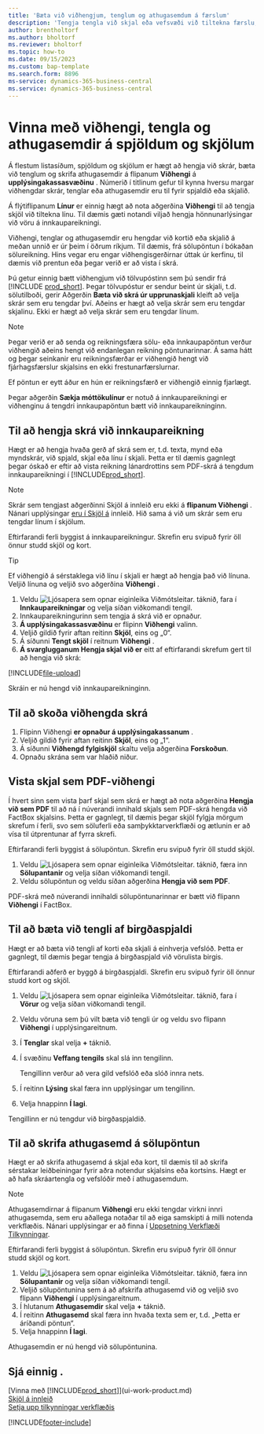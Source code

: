 ```yaml
---
title: 'Bæta við viðhengjum, tenglum og athugasemdum á færslum'
description: 'Tengja tengla við skjal eða vefsvæði við tiltekna færslu, t.d. viðskiptamann eða fylgiskjal.'
author: brentholtorf
ms.author: bholtorf
ms.reviewer: bholtorf
ms.topic: how-to
ms.date: 09/15/2023
ms.custom: bap-template
ms.search.form: 8896
ms-service: dynamics-365-business-central
ms.service: dynamics-365-business-central
---
```

# <a name="manage-attachments-links-and-notes-on-cards-and-documents"></a>Vinna með viðhengi, tengla og athugasemdir á spjöldum og skjölum

Á flestum listasíðum, spjöldum og skjölum er hægt að hengja við skrár, bæta við tenglum og skrifa athugasemdir á flipanum **Viðhengi** á **upplýsingakassasvæðinu** . Númerið í titlinum gefur til kynna hversu margar viðhengdar skrár, tenglar eða athugasemdir eru til fyrir spjaldið eða skjalið.

Á flýtiflipanum **Línur** er einnig hægt að nota aðgerðina **Viðhengi** til að tengja skjöl við tiltekna línu. Til dæmis gæti notandi viljað hengja hönnunarlýsingar við vöru á innkaupareikningi.

Viðhengi, tenglar og athugasemdir eru hengdar við kortið eða skjalið á meðan unnið er úr þeim í öðrum ríkjum. Til dæmis, frá sölupöntun í bókaðan sölureikning. Hins vegar eru engar viðhengisgerðirnar úttak úr kerfinu, til dæmis við prentun eða þegar verið er að vista í skrá.

Þú getur einnig bætt viðhengjum við tölvupóstinn sem þú sendir frá [!INCLUDE [prod_short](includes/prod_short.md)]. Þegar tölvupóstur er sendur beint úr skjali, t.d. sölutilboði, gerir Aðgerðin **Bæta við skrá úr upprunaskjali** kleift að velja skrár sem eru tengdar því. Aðeins er hægt að velja skrár sem eru tengdar skjalinu. Ekki er hægt að velja skrár sem eru tengdar línum.

> [!NOTE]
> Þegar verið er að senda og reikningsfæra sölu- eða innkaupapöntun verður viðhengið aðeins hengt við endanlegan reikning pöntunarinnar. Á sama hátt og þegar seinkanir eru reikningsfærðar er viðhengið hengt við fjárhagsfærslur skjalsins en ekki frestunarfærslurnar.
>
> Ef pöntun er eytt áður en hún er reikningsfærð er viðhengið einnig fjarlægt.
>
> Þegar aðgerðin **Sækja móttökulínur** er notuð á innkaupareikningi er viðhenginu á tengdri innkaupapöntun bætt við innkaupareikninginn.

## <a name="to-attach-a-file-to-a-purchase-invoice"></a>Til að hengja skrá við innkaupareikning

Hægt er að hengja hvaða gerð af skrá sem er, t.d. texta, mynd eða myndskrár, við spjald, skjal eða línu í skjali. Þetta er til dæmis gagnlegt þegar óskað er eftir að vista reikning lánardrottins sem PDF-skrá á tengdum innkaupareikningi í [!INCLUDE[prod_short](includes/prod_short.md)].

> [!NOTE]
> Skrár sem tengjast aðgerðinni Skjöl á innleið eru ekki á **flipanum Viðhengi** . Nánari upplýsingar [eru í Skjöl á](across-income-documents.md) innleið. Hið sama á við um skrár sem eru tengdar línum í skjölum.

Eftirfarandi ferli byggist á innkaupareikningur. Skrefin eru svipuð fyrir öll önnur studd skjöl og kort.

> [!TIP]
> Ef viðhengið á sérstaklega við línu í skjali er hægt að hengja það við línuna. Veljið línuna og veljið svo aðgerðina **Viðhengi** .

1. Veldu ![Ljósapera sem opnar eiginleika Viðmótsleitar.](media/ui-search/search_small.png "Segðu mér hvað þú vilt gera") táknið, fara í **Innkaupareikningar** og velja síðan viðkomandi tengil.
2. Innkaupareikningurinn sem tengja á skrá við er opnaður.
3.  **Á upplýsingakassasvæðinu** er flipinn **Viðhengi** valinn.
4. Veljið gildið fyrir aftan reitinn **Skjöl**, eins og „0“.
5. Á síðunni **Tengt skjöl** í reitnum **Viðhengi** .
6.  **Á svarglugganum Hengja skjal við er** eitt af eftirfarandi skrefum gert til að hengja við skrá:

   [!INCLUDE[file-upload](includes/file-upload.md)]

Skráin er nú hengd við innkaupareikninginn.

## <a name="to-view-an-attached-file"></a>Til að skoða viðhengda skrá

1. Flipinn Viðhengi **er opnaður á upplýsingakassanum** .
2. Veljið gildið fyrir aftan reitinn **Skjöl**, eins og „1“.
3. Á síðunni **Viðhengd fylgiskjöl** skaltu velja aðgerðina **Forskoðun**.
4. Opnaðu skrána sem var hlaðið niður.

## <a name="to-save-a-document-as-a-pdf-attachment"></a>Vista skjal sem PDF-viðhengi

Í hvert sinn sem vista þarf skjal sem skrá er hægt að nota aðgerðina **Hengja við sem PDF** til að ná í núverandi innihald skjals sem PDF-skrá hengda við FactBox skjalsins. Þetta er gagnlegt, til dæmis þegar skjöl fylgja mörgum skrefum í ferli, svo sem söluferli eða samþykktarverkflæði og ætlunin er að vísa til útprentunar af fyrra skrefi.

Eftirfarandi ferli byggist á sölupöntun. Skrefin eru svipuð fyrir öll studd skjöl.

1. Veldu ![Ljósapera sem opnar eiginleika Viðmótsleitar.](media/ui-search/search_small.png "Segðu mér hvað þú vilt gera") táknið, færa inn **Sölupantanir** og velja síðan viðkomandi tengil.
2. Veldu sölupöntun og veldu síðan aðgerðina **Hengja við sem PDF**.

PDF-skrá með núverandi innihaldi sölupöntunarinnar er bætt við flipann **Viðhengi** í FactBox.

## <a name="to-add-a-link-from-an-item-card"></a>Til að bæta við tengli af birgðaspjaldi

Hægt er að bæta við tengli af korti eða skjali á einhverja vefslóð. Þetta er gagnlegt, til dæmis þegar tengja á birgðaspjald við vörulista birgis.

Eftirfarandi aðferð er byggð á birgðaspjaldi. Skrefin eru svipuð fyrir öll önnur studd kort og skjöl.

1. Veldu ![Ljósapera sem opnar eiginleika Viðmótsleitar.](media/ui-search/search_small.png "Segðu mér hvað þú vilt gera") táknið, fara í **Vörur** og velja síðan viðkomandi tengil.
2. Veldu vöruna sem þú vilt bæta við tengli úr og veldu svo flipann **Viðhengi** í upplýsingareitnum.
3. Í **Tenglar** skal velja **+** táknið.
4. Í svæðinu **Veffang tengils** skal slá inn tengilinn.

    Tengillinn verður að vera gild vefslóð eða slóð innra nets.

5. Í reitinn **Lýsing** skal færa inn upplýsingar um tengilinn.  
6. Velja hnappinn **Í lagi**.

Tengillinn er nú tengdur við birgðaspjaldið.  

## <a name="to-write-a-note-on-a-sales-order"></a>Til að skrifa athugasemd á sölupöntun

Hægt er að skrifa athugasemd á skjal eða kort, til dæmis til að skrifa sérstakar leiðbeiningar fyrir aðra notendur skjalsins eða kortsins. Hægt er að hafa skráartengla og vefslóðir með í athugasemdum.

> [!NOTE]
> Athugasemdirnar á flipanum **Viðhengi** eru ekki tengdar virkni innri athugasemda, sem eru aðallega notaðar til að eiga samskipti á milli notenda verkflæðis. Nánari upplýsingar er að finna í [Uppsetning Verkflæði Tilkynningar](across-setting-up-workflow-notifications.md).

Eftirfarandi ferli byggist á sölupöntun. Skrefin eru svipuð fyrir öll önnur studd skjöl og kort.

1. Veldu ![Ljósapera sem opnar eiginleika Viðmótsleitar.](media/ui-search/search_small.png "Segðu mér hvað þú vilt gera") táknið, færa inn **Sölupantanir** og velja síðan viðkomandi tengil.
2. Veljið sölupöntunina sem á að afskrifa athugasemd við og veljið svo flipann **Viðhengi** í upplýsingareitnum.
3. Í hlutanum **Athugasemdir** skal velja **+** táknið.
4. Í reitinn **Athugasemd** skal færa inn hvaða texta sem er, t.d. „Þetta er áríðandi pöntun“.
5. Velja hnappinn **Í lagi**.

Athugasemdin er nú hengd við sölupöntunina.

## <a name="see-also"></a>Sjá einnig .
[Vinna með [!INCLUDE[prod_short](includes/prod_short.md)]](ui-work-product.md)  
[Skjöl á innleið](across-income-documents.md)  
[Setja upp tilkynningar verkflæðis](across-setting-up-workflow-notifications.md)  


[!INCLUDE[footer-include](includes/footer-banner.md)]
